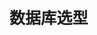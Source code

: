 # 数据库选型

<ImgView title="数据库选型" url="https://5.z.wiki/autoupload/20221202/lsGY.656X711-image.png" />
